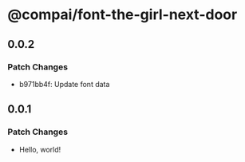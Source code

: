 # @compai/font-the-girl-next-door

## 0.0.2

### Patch Changes

- b971bb4f: Update font data

## 0.0.1

### Patch Changes

- Hello, world!
